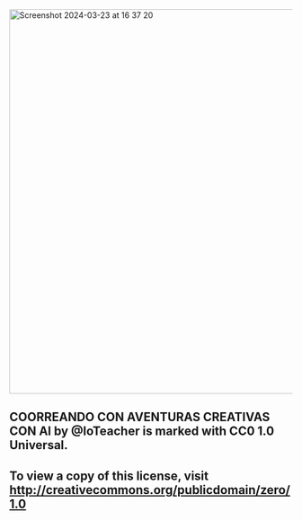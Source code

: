 


<img width="685" alt="Screenshot 2024-03-23 at 16 37 20" src="https://github.com/IoTeacher/aicoloringbook/assets/2523851/2b2e1a71-7b6f-4fb0-a356-c10bc9413437">


## COORREANDO CON AVENTURAS CREATIVAS CON AI by @IoTeacher is marked with CC0 1.0 Universal. 
## To view a copy of this license, visit http://creativecommons.org/publicdomain/zero/1.0

